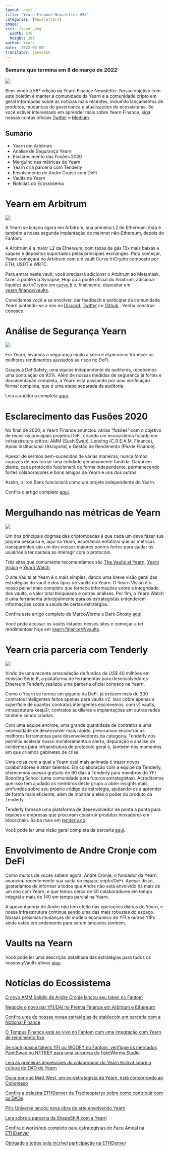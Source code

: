 ```yaml
---
layout: post
title: "Yearn Finance Newsletter #58"
categories: [Newsletters]
image:
src: ./cover.png
  width: 576
  height: 288
author: Yearn
date: '2022-03-08'
translator: jameskbh
---
```


### Semana que termina em 8 de março de 2022

![](./image1.png?w=1456&h=733)

Bem-vindo à 58ª edição da Yearn Finance Newsletter. Nosso objetivo com este boletim é manter a comunidade da Yearn e a comunidade cripto em geral informadas sobre as notícias mais recentes, incluindo lançamentos de produtos, mudanças de governança e atualizações do ecossistema. Se você estiver interessado em aprender mais sobre Yearn Finance, siga nossas contas oficiais [Twitter](https://twitter.com/iearnfinance) e [Medium](https://medium.com/iearn).

## Sumário

- Yearn em Arbitrum
- Análise de Segurança Yearn
- Esclarecimento das Fusões 2020
- Mergulho nas métricas de Yearn
- Yearn cria parceria com Tenderly
- Envolvimento de Andre Cronje com DeFi
- Vaults na Yearn 
- Notícias do Ecossistema

# Yearn em Arbitrum

![](./image2.jpg?w=1000&h=1000)

A Yearn se lançou agora em Arbitrum, sua primeira L2 de Ethereum. Esta é também a nossa segunda implantação de mainnet não-Ethereum, depois do Fantom.

A Arbitrum é a maior L2 da Ethereum, com taxas de gás 10x mais baixas e saques e depósitos suportados pelas principais exchanges. Para começar, Yearn começará no Arbitrum com um vault Curve triCrypto composto por ETH, USDT e WBTC.

Para entrar neste vault, você precisará adicionar o Arbitrum ao Metamask, fazer a ponte via Synapse, Hop ou a ponte oficial do Arbitrum, adicionar liquidez ao triCrypto em [curve.fi](https://arbitrum.curve.fi/) e, finalmente, depositar em [yearn.finance/vaults](http://yearn.finance/vaults).

Convidamos você a se envolver, dar feedback e participar da comunidade Yearn juntando-se a nós no [Discord](https://discord.gg/8rF374XkXy), [Twitter](http://twitter.com/iearnfinance) ou [Github](http://github.com/yearn) . Venha construir conosco.

# Análise de Segurança Yearn

![](./image3.jpg?w=1000&h=563)

Em Yearn, levamos a segurança muito a sério e esperamos fornecer os melhores rendimentos ajustados ao risco no DeFi. 

Graças à DefiSafety, uma equipe independente de auditores, recebemos uma pontuação de 93%. Além de nossas medidas de segurança já fortes e documentação completa, a Yearn está passando por uma verificação formal completa, que é uma etapa separada da auditoria.

Leia a auditoria completa [aqui](https://www.defisafety.com/pqrs/354).

# Esclarecimento das Fusões 2020

No final de 2020, a Yearn Finance anunciou várias “fusões” com o objetivo de reunir os principais projetos DeFi, criando um ecossistema focado em infraestrutura crítica: AMM (SushiSwap), Lending (C.R.E.A.M. Finance), Apoio institucional (Akropolis) e Gestão de Rendimento (Pickle Finance).

Apesar de sermos bem-sucedidos de várias maneiras, nunca fomos capazes de nos tornar uma entidade genuinamente fundida. Daqui em diante, cada protocolo funcionará de forma independente, permanecendo fortes colaboradores e bons amigos de Yearn e uns dos outros.

Assim, o Iron Bank funcionará como um projeto independente do Yearn.

Confira o artigo completo [aqui](https://medium.com/iearn/clarifying-2020-mergers-an-independent-iron-bank-a6f8f3f4c25e).

# Mergulhando nas métricas de Yearn

![](./image4.png?w=1400&h=625)

Um dos principais dogmas das criptomoedas é que cada um deve fazer sua própria pesquisa e, aqui na Yearn, esperamos enfatizar que as métricas transparentes são um dos nossos maiores pontos fortes para ajudar os usuários a ter cautela ao interagir com o protocolo.

Três sites que comumente recomendamos são [The Vaults at Yearn](https://vaults.yearn.finance/), [Yearn Vision](https://yearn.vision/) e [Yearn Watch](https://yearn.watch/).

O site Vaults at Yearn é o mais simples, dando uma breve visão geral das estratégias do vault e dos tipos de vaults no Yearn. O Yearn Vision é o nosso painel mais completo que fornece informações sobre a integridade dos vaults, o valor total bloqueado e outras análises. Por fim, o Yearn Watch é uma ferramenta principalmente para os estrategistas entenderem informações sobre a saúde de certas estratégias.

Confira este artigo completo de MarcoWorms e Dark Ghosty [aqui](https://medium.com/iearn/diving-into-yearn-metrics-8c3fb0520927).

Você pode acessar os vaults listados nesses sites e começar a ter rendimentosr hoje em [yearn.finance/#/vaults](https://yearn.finance/#/vaults).

# Yearn cria parceria com Tenderly

![](./image5.png?w=1400&h=670)

Vindo de uma recente arrecadação de fundos de US$ 40 milhões em emissão Série B, a plataforma de ferramentas para desenvolvedores Ethereum Tenderly realizou uma parceria oficial conosco na Yearn.

Como o Yearn se tornou um gigante da DeFi, já existem mais de 300 contratos inteligentes feitos apenas para vaults v2. Isso cobre apenas a superfície de quantos contratos inteligentes escrevemos, com v1 vaults, intraestrutura keep3r, contratos auxiliares e implantações em outras redes também sendo criadas.

Com uma equipe enorme, uma grande quantidade de contratos e uma necessidade de desenvolver mais rápido, precisamos encontrar as melhores ferramentas para desenvolvedores da categoria. Tenderly nos permitiu acelerar nosso monitoramento e alerta, depuração e análise de incidentes para infraestrutura de protocolo geral e, também nos momentos em que criamos gabinetes de crise.

Uma coisa com a qual a Yearn está mais animada é trazer novos colaboradores e atrair talentos. Em colaboração com a equipe da Tenderly, oferecemos acesso gratuito de 90 dias à Tenderly para membros do YFI Boarding School (uma comunidade para futuros estrategistas). Acreditamos que isso tem ajudado os membros deste grupo a obter insights mais profundos sobre seu próprio código de estratégia, ajudando-os a aprender de forma mais eficiente, além de mostrar a eles o poder do produto da Tenderly.

Tenderly fornece uma plataforma de desenvolvedor de ponta a ponta para equipes e empresas que procuram construir produtos inovadores em blockchain. Saiba mais em [tenderly.co](https://tenderly.co/).

Você pode ler uma visão geral completa da parceria [aqui](https://medium.com/iearn/yearn-finance-partners-with-tenderly-to-supercharge-development-debugging-incident-analysis-6489260298a5).

# Envolvimento de Andre Cronje com DeFi

Como muitos de vocês sabem agora, Andre Cronje, o fundador da Yearn, anunciou recentemente sua saída do espaço cripto/DeFi. Apesar disso, gostaríamos de informar a todos que Andre não está envolvido há mais de um ano com Yearn, e que temos cerca de 50 colaboradores em tempo integral e mais de 140 em tempo parcial na Yearn.

A aposentadoria de Andre não tem efeito nas operações diárias do Yearn, e nossa infraestrutura continua sendo uma das mais robustas do espaço. Nossas próximas mudanças do modelo econômico do YFI e outros YIPs ainda estão em andamento para serem lançados também.

# Vaults na Yearn 

Você pode ler uma descrição detalhada das estratégias para todos os nossos yVaults ativos [aqui](https://medium.com/yearn-state-of-the-vaults/the-vaults-at-yearn-9237905ffed3).


# Notícias do Ecossistema

[O novo AMM Solidly de Andre Cronje lançou seu token no Fantom](https://solidly.exchange/)

[Negocie o novo par YFI/DAI no Premia Finance em Arbitrum e Ethereum](https://twitter.com/PremiaFinance/status/1497313221123837959)

[Confira uma de nossas novas estratégias de stablecoin em parceria com a Notional Finance](https://twitter.com/teddywoodward/status/1497229571799801865)

[O Tempus Finance está ao vivo no Fantom com uma integração com Yearn de rendimento fixo](https://twitter.com/TempusFinance/status/1495747382285377538)

[Se você possui tokens YFI ou WOOFY no Fantom, verifique os mercados PaintSwap ou NFTKEY para uma surpresa do FakeWorms Studio](https://twitter.com/MarcoWorms/status/1497601119220076544)

[Leia as primeiras impressões do colaborador do Yearn Kishvd sobre a cultura do DAO de Yearn](https://kishvd.medium.com/my-first-impressions-of-being-a-contributor-at-yearn-e154743b9cd5)

[Ouça por que Matt West, um ex-estrategista da Yearn, está concorrendo ao Congresso](https://twitter.com/DeFi_Dad/status/1496568281070776321?s=20&t=FA6P4ib_P1NZz_lmoXxvSw)

[Confira a palestra ETHDenver da Tracheopteryx sobre como contribuir com os DAOs](https://youtu.be/anDAtWrhDnE)

[Pills Universe lançou nova obra de arte envolvendo Yearn](https://twitter.com/pillsuniverse/status/1494343761022918658)

[Leia sobre a parceria da ShapeShift com a Yearn](https://medium.com/@ShapeShift.com/what-is-yearn-shapeshifts-partnership-with-yearn-finance-a94985af1b09)

[Confira o workshop completo para estrategistas de Facu Ameal na ETHDenver](https://www.youtube.com/watch?v=6og7NV7lzUk&feature=youtu.be)

[Obrigado a todos pela incrível participação na ETHDenver](https://twitter.com/iearnfinance/status/1496568330546782208?s=20&t=FA6P4ib_P1NZz_lmoXxvSw)

